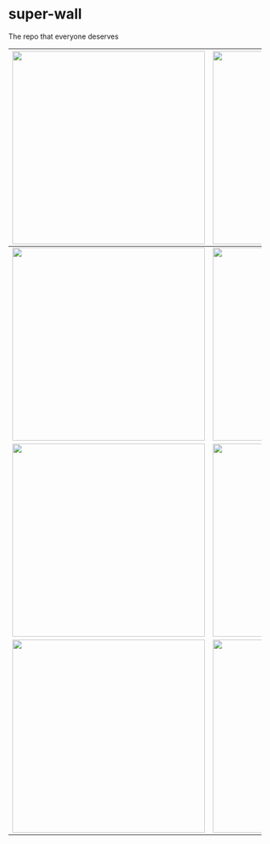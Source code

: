 # super-wall
The repo that everyone deserves

| <img hight="300" width="383" src="https://github.com/sarveshspatil111/super-wall/blob/main/wall/simplicity.jpg"> | <img hight="300" width="383" src="https://github.com/sarveshspatil111/super-wall/blob/main/wall/space.jpg"> |
|---|---|
| <img hight="300" width="383" src="https://github.com/sarveshspatil111/super-wall/blob/main/wall/wallhaven-4ol2mm.png"> | <img hight="300" width="383" src="https://github.com/sarveshspatil111/super-wall/blob/main/wall/2.png"> |
| <img hight="300" width="383" src="https://github.com/sarveshspatil111/super-wall/blob/main/wall/1637628293134.png"> | <img hight="300" width="383" src="https://github.com/sarveshspatil111/super-wall/blob/main/wall/wallhaven-xl7pgv.png"> |
| <img hight="300" width="383" src="https://github.com/sarveshspatil111/super-wall/blob/main/wall/wallhaven-m9yz68.jpg"> | <img hight="300" width="383" src="https://github.com/sarveshspatil111/super-wall/blob/main/wall/wallhaven-l32k8q.png"> |
